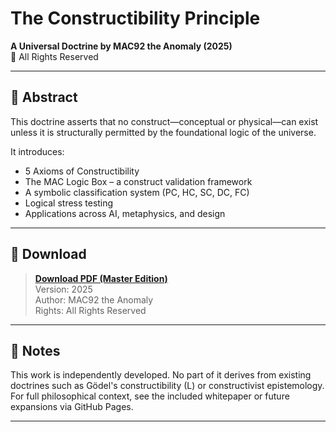 # The Constructibility Principle

**A Universal Doctrine by MAC92 the Anomaly (2025)**  
🧠 All Rights Reserved

---

## 📜 Abstract

This doctrine asserts that no construct—conceptual or physical—can exist unless it is structurally permitted by the foundational logic of the universe.

It introduces:

- 5 Axioms of Constructibility
- The MAC Logic Box – a construct validation framework
- A symbolic classification system (PC, HC, SC, DC, FC)
- Logical stress testing
- Applications across AI, metaphysics, and design

---

## 📘 Download

> **[Download PDF (Master Edition)](Constructibility_Principle_MAC92_Master_Edition.pdf)**  
> Version: 2025  
> Author: MAC92 the Anomaly  
> Rights: All Rights Reserved

---

## 🧠 Notes

This work is independently developed. No part of it derives from existing doctrines such as Gödel's constructibility (L) or constructivist epistemology.  
For full philosophical context, see the included whitepaper or future expansions via GitHub Pages.

---
